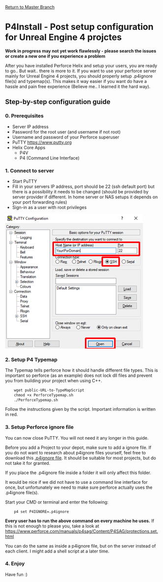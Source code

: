 [Return to Master Branch](../../../tree/master)

# P4Install - Post setup configuration for Unreal Engine 4 projctes
**Work in progress  may not yet work flawlessly - please search the issues or create a new one if you experience a problem**

After you have installed Perforce Helix and setup your users, you are ready to go.. But wait.. there is more to it.
If you want to use your perforce server mainly for Unreal Engine 4 projects, you should properly setup .p4ignore file(s) and typemap(s).
This makes it way easier if you want do have a hassle and pain free experience (Believe me.. I learned it the hard way).

## Step-by-step configuration guide
### 0. Prerequisites
 - Server IP address
 - Password for the root user (and username if not root)
 - Username and password of your Perforce superuser
 - PuTTY https://www.putty.org
 - Helix Core Apps
	- P4V
	- P4 (Command Line Interface)

### 1. Connect to server
 - Start PuTTY
 - Fill in your servers IP address, port should be 22 (ssh default port) but there is a possibility it needs to be changed (should be provided by server provider if different. In home server or NAS setups it depends on your port forwarding rules)
 - Sign-in as a user with root privileges

![PuTTY Main Window](../docs/images/Putty.png)

### 2. Setup P4 Typemap
The Typemap tells perforce how it should handle different file types. This is important so perforce (as an example) does not lock dll files and prevent you from building your project when using C++.

```
    wget public-URL-to-TypeMapScript
    chmod +x PerforceTypemap.sh
    ./PerforceTypemap.sh

```

Follow the instructions given by the script. Important information is written in red.

### 3. Setup Perforce ignore file
You can now close PuTTY. You will not need it any longer in this guide.

Before you add a Project to your depot, make sure to add a ignore file.
If you do not want to research about p4ignore files yourself, feel free to download this [.p4ignore file](.p4ignore).
It should be suitable for most projects, but do not take it for granted.

If you place the .p4ignore file inside a folder it will only affect this folder.

It would be nice if we did not have to use a command line interface for once, but unfortunately we need to make sure perforce actually uses the .p4ignore file(s).

Start your CMD or terminal and enter the following:

```
	p4 set P4IGNORE=.p4ignore

```
**Every user has to run the above command on every machine he uses.**
If this is not enough to please you, take a look at https://www.perforce.com/manuals/p4sag/Content/P4SAG/protections.set.html

You can do the same as inside a p4ignore file, but on the server instead of each client.
I might add a shell script at a later time.

### 4. Enjoy
Have fun :)
